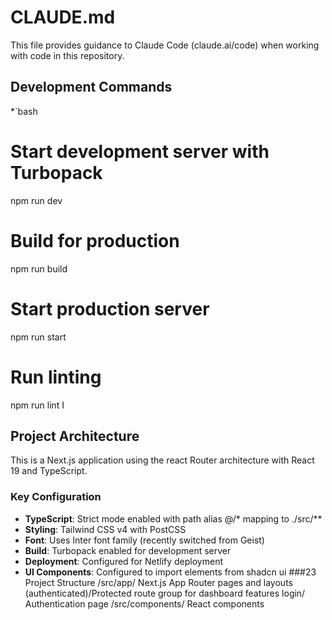 # CLAUDE.md
This file provides guidance to Claude Code (claude.ai/code) when working with code in this repository.
## Development Commands
*`bash
# Start development server with Turbopack
npm run dev
# Build for production
npm run build
# Start production server
npm run start
# Run linting
npm run lint I
## Project Architecture
This is a Next.js application using the react Router architecture with React 19 and TypeScript.
### Key Configuration
- **TypeScript**: Strict mode enabled with path alias @/* mapping to ./src/**
- **Styling**: Tailwind CSS v4 with PostCSS
- **Font**: Uses Inter font family (recently switched from Geist)
- **Build**: Turbopack enabled for development server
- **Deployment**: Configured for Netlify deployment
- **UI Components**: Configured to import elements from shadcn ui
###23 Project Structure
/src/app/ Next.js App Router pages and layouts
(authenticated)/Protected route group for dashboard features
login/ Authentication page
/src/components/ React components